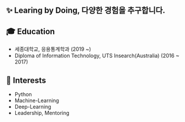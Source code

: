 ## ✨ Learing by Doing, 다양한 경험을 추구합니다.

## 🎓 Education
- 세종대학교, 응용통계학과 (2019 ~)
- Diploma of Information Technology, UTS Insearch(Australia) (2016 ~ 2017)

## 🌱 Interests
- Python
- Machine-Learning
- Deep-Learning
- Leadership, Mentoring
